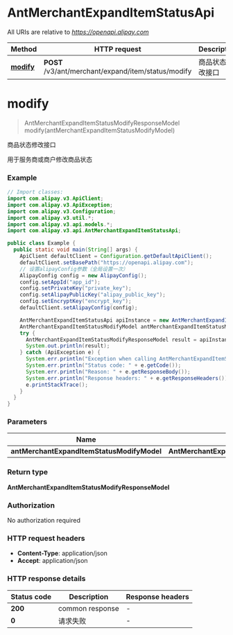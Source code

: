 # AntMerchantExpandItemStatusApi

All URIs are relative to *https://openapi.alipay.com*

| Method | HTTP request | Description |
|------------- | ------------- | -------------|
| [**modify**](AntMerchantExpandItemStatusApi.md#modify) | **POST** /v3/ant/merchant/expand/item/status/modify | 商品状态修改接口 |


<a name="modify"></a>
# **modify**
> AntMerchantExpandItemStatusModifyResponseModel modify(antMerchantExpandItemStatusModifyModel)

商品状态修改接口

用于服务商或商户修改商品状态

### Example
```java
// Import classes:
import com.alipay.v3.ApiClient;
import com.alipay.v3.ApiException;
import com.alipay.v3.Configuration;
import com.alipay.v3.util.*;
import com.alipay.v3.api.models.*;
import com.alipay.v3.api.AntMerchantExpandItemStatusApi;

public class Example {
  public static void main(String[] args) {
    ApiClient defaultClient = Configuration.getDefaultApiClient();
    defaultClient.setBasePath("https://openapi.alipay.com");
    // 设置alipayConfig参数（全局设置一次）
    AlipayConfig config = new AlipayConfig();
    config.setAppId("app_id");
    config.setPrivateKey("private_key");
    config.setAlipayPublicKey("alipay_public_key");
    config.setEncryptKey("encrypt_key");
    defaultClient.setAlipayConfig(config);

    AntMerchantExpandItemStatusApi apiInstance = new AntMerchantExpandItemStatusApi(defaultClient);
    AntMerchantExpandItemStatusModifyModel antMerchantExpandItemStatusModifyModel = new AntMerchantExpandItemStatusModifyModel(); // AntMerchantExpandItemStatusModifyModel | 
    try {
      AntMerchantExpandItemStatusModifyResponseModel result = apiInstance.modify(antMerchantExpandItemStatusModifyModel);
      System.out.println(result);
    } catch (ApiException e) {
      System.err.println("Exception when calling AntMerchantExpandItemStatusApi#modify");
      System.err.println("Status code: " + e.getCode());
      System.err.println("Reason: " + e.getResponseBody());
      System.err.println("Response headers: " + e.getResponseHeaders());
      e.printStackTrace();
    }
  }
}
```

### Parameters

| Name | Type | Description  | Notes |
|------------- | ------------- | ------------- | -------------|
| **antMerchantExpandItemStatusModifyModel** | **AntMerchantExpandItemStatusModifyModel**|  | [optional] |

### Return type

**AntMerchantExpandItemStatusModifyResponseModel**

### Authorization

No authorization required

### HTTP request headers

 - **Content-Type**: application/json
 - **Accept**: application/json

### HTTP response details
| Status code | Description | Response headers |
|-------------|-------------|------------------|
| **200** | common response |  -  |
| **0** | 请求失败 |  -  |

